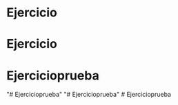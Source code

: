 # Ejercicio
# Ejercicio
# Ejercicioprueba
"# Ejercicioprueba" 
"# Ejercicioprueba" 
#   E j e r c i c i o p r u e b a  
 
